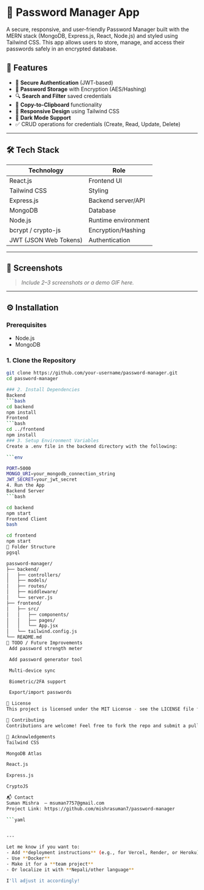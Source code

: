 # 🔐 Password Manager App

A secure, responsive, and user-friendly Password Manager built with the MERN stack (MongoDB, Express.js, React, Node.js) and styled using Tailwind CSS. This app allows users to store, manage, and access their passwords safely in an encrypted database.

## 🌟 Features

- 🔐 **Secure Authentication** (JWT-based)
- 📁 **Password Storage** with Encryption (AES/Hashing)
- 🔍 **Search and Filter** saved credentials
- 🧾 **Copy-to-Clipboard** functionality
- 📱 **Responsive Design** using Tailwind CSS
- 🌙 **Dark Mode Support** 
- ✅ CRUD operations for credentials (Create, Read, Update, Delete)

---

## 🛠️ Tech Stack

| Technology | Role |
|------------|------|
| React.js   | Frontend UI |
| Tailwind CSS | Styling |
| Express.js | Backend server/API |
| MongoDB    | Database |
| Node.js    | Runtime environment |
| bcrypt / crypto-js | Encryption/Hashing |
| JWT (JSON Web Tokens) | Authentication |

---

## 📸 Screenshots

> _Include 2–3 screenshots or a demo GIF here._

---

## ⚙️ Installation

### Prerequisites

- Node.js
- MongoDB

### 1. Clone the Repository

```bash
git clone https://github.com/your-username/password-manager.git
cd password-manager

### 2. Install Dependencies
Backend
```bash
cd backend
npm install
Frontend
```bash
cd ../frontend
npm install
### 3. Setup Environment Variables
Create a .env file in the backend directory with the following:

```env

PORT=5000
MONGO_URI=your_mongodb_connection_string
JWT_SECRET=your_jwt_secret
4. Run the App
Backend Server
```bash

cd backend
npm start
Frontend Client
bash

cd frontend
npm start
🚧 Folder Structure
pgsql

password-manager/
├── backend/
│   ├── controllers/
│   ├── models/
│   ├── routes/
│   ├── middleware/
│   └── server.js
├── frontend/
│   ├── src/
│   │   ├── components/
│   │   ├── pages/
│   │   └── App.jsx
│   └── tailwind.config.js
└── README.md
📌 TODO / Future Improvements
 Add password strength meter

 Add password generator tool

 Multi-device sync

 Biometric/2FA support

 Export/import passwords

📄 License
This project is licensed under the MIT License - see the LICENSE file for details.

🤝 Contributing
Contributions are welcome! Feel free to fork the repo and submit a pull request. For major changes, please open an issue first to discuss what you would like to change.

🙌 Acknowledgements
Tailwind CSS

MongoDB Atlas

React.js

Express.js

CryptoJS

📬 Contact
Suman Mishra  – msuman7757@gmail.com
Project Link: https://github.com/mishrasuman7/password-manager

```yaml


---

Let me know if you want to:
- Add **deployment instructions** (e.g., for Vercel, Render, or Heroku)
- Use **Docker**
- Make it for a **team project**
- Or localize it with **Nepali/other language**

I'll adjust it accordingly!
